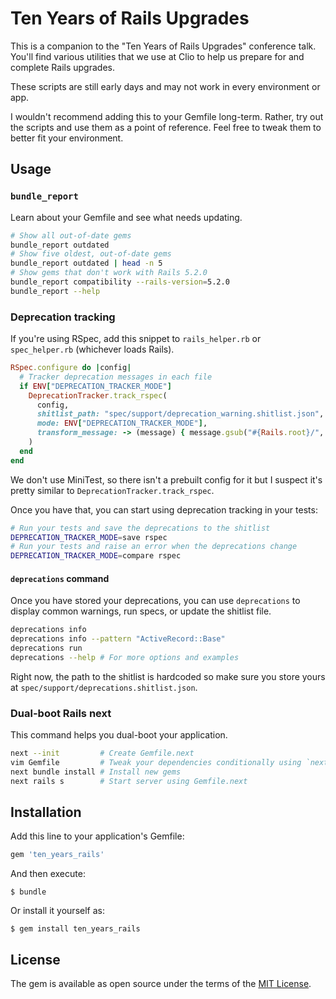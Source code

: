 # Ten Years of Rails Upgrades

This is a companion to the "Ten Years of Rails Upgrades" conference talk. You'll find various utilities that we use at Clio to help us prepare for and complete Rails upgrades.

These scripts are still early days and may not work in every environment or app.

I wouldn't recommend adding this to your Gemfile long-term. Rather, try out the scripts and use them as a point of reference. Feel free to tweak them to better fit your environment.

## Usage

### `bundle_report`

Learn about your Gemfile and see what needs updating.

```bash
# Show all out-of-date gems
bundle_report outdated
# Show five oldest, out-of-date gems
bundle_report outdated | head -n 5
# Show gems that don't work with Rails 5.2.0
bundle_report compatibility --rails-version=5.2.0
bundle_report --help
```

### Deprecation tracking

If you're using RSpec, add this snippet to `rails_helper.rb` or `spec_helper.rb` (whichever loads Rails).

```ruby
RSpec.configure do |config|
  # Tracker deprecation messages in each file
  if ENV["DEPRECATION_TRACKER_MODE"]
    DeprecationTracker.track_rspec(
      config,
      shitlist_path: "spec/support/deprecation_warning.shitlist.json",
      mode: ENV["DEPRECATION_TRACKER_MODE"],
      transform_message: -> (message) { message.gsub("#{Rails.root}/", "") }
    )
  end
end
```

We don't use MiniTest, so there isn't a prebuilt config for it but I suspect it's pretty similar to `DeprecationTracker.track_rspec`.

Once you have that, you can start using deprecation tracking in your tests:

```bash
# Run your tests and save the deprecations to the shitlist
DEPRECATION_TRACKER_MODE=save rspec
# Run your tests and raise an error when the deprecations change
DEPRECATION_TRACKER_MODE=compare rspec
```

#### `deprecations` command

Once you have stored your deprecations, you can use `deprecations` to display common warnings, run specs, or update the shitlist file.

```bash
deprecations info
deprecations info --pattern "ActiveRecord::Base"
deprecations run
deprecations --help # For more options and examples
```

Right now, the path to the shitlist is hardcoded so make sure you store yours at `spec/support/deprecations.shitlist.json`.

### Dual-boot Rails next

This command helps you dual-boot your application.

```bash
next --init         # Create Gemfile.next
vim Gemfile         # Tweak your dependencies conditionally using `next?`
next bundle install # Install new gems
next rails s        # Start server using Gemfile.next
```

## Installation

Add this line to your application's Gemfile:

```ruby
gem 'ten_years_rails'
```

And then execute:

    $ bundle

Or install it yourself as:

    $ gem install ten_years_rails

## License

The gem is available as open source under the terms of the [MIT License](https://opensource.org/licenses/MIT).
